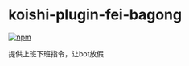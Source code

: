 # koishi-plugin-fei-bagong

[![npm](https://img.shields.io/npm/v/koishi-plugin-fei-bagong?style=flat-square)](https://www.npmjs.com/package/koishi-plugin-fei-bagong)

提供上班下班指令，让bot放假
